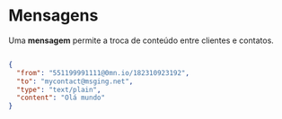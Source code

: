 # Mensagens

Uma **mensagem** permite a troca de conteúdo entre clientes e contatos.

```json

{
  "from": "551199991111@0mn.io/182310923192",
  "to": "mycontact@msging.net",
  "type": "text/plain",
  "content": "Olá mundo"
}

```

